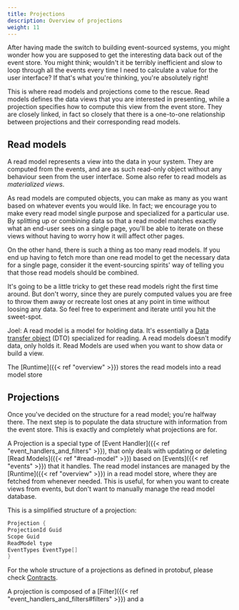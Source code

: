 ```yaml
---
title: Projections
description: Overview of projections
weight: 11
---
```


After having made the switch to building event-sourced systems, you might wonder how you are supposed to get the interesting data back out of the event store.
You might think; wouldn't it be terribly inefficient and slow to loop through all the events every time I need to calculate a value for the user interface?
If that's what you're thinking, you're absolutely right!

This is where read models and projections come to the rescue.
Read models defines the data views that you are interested in presenting, while a projection specifies how to compute this view from the event store.
They are closely linked, in fact so closely that there is a one-to-one relationship between projections and their corresponding read models.

## Read models
A read model represents a view into the data in your system.
They are computed from the events, and are as such read-only object without any behaviour seen from the user interface.
Some also refer to read models as _materialized views_.

As read models are computed objects, you can make as many as you want based on whatever events you would like.
In fact; we encourage you to make every read model single purpose and specialized for a particular use.
By splitting up or combining data so that a read model matches exactly what an end-user sees on a single page, you'll be able to iterate on these views without having to worry how it will affect other pages.

On the other hand, there is such a thing as too many read models.
If you end up having to fetch more than one read model to get the necessary data for a single page, consider it the event-sourcing spirits' way of telling you that those read models should be combined.

It's going to be a little tricky to get these read models right the first time around.
But don't worry, since they are purely computed values you are free to throw them away or recreate lost ones at any point in time without loosing any data.
So feel free to experiment and iterate until you hit the sweet-spot.



Joel:
A read model is a model for holding data. It's essentially a [Data transfer object](https://en.wikipedia.org/wiki/Data_transfer_object) (DTO) specialized for reading. A read models doesn't modify data, only holds it. Read Models are used when you want to show data or build a view.


The [Runtime]({{< ref "overview" >}}) stores the read models into a read model store




## Projections
Once you've decided on the structure for a read model; you're halfway there.
The next step is to populate the data structure with information from the event store.
This is exactly and completely what projections are for.

A Projection is a special type of [Event Handler]({{< ref "event_handlers_and_filters" >}}), that only deals with updating or deleting [Read Models]({{< ref "#read-model" >}}) based on [Events]({{< ref "events" >}}) that it handles. The read model instances are managed by the [Runtime]({{< ref "overview" >}}) in a read model store, where they are fetched from whenever needed. This is useful, for when you want to create views from events, but don't want to manually manage the read model database.


This is a simplified structure of a projection:
```csharp
Projection {
ProjectionId Guid
Scope Guid
ReadModel type
EventTypes EventType[]
}
```


For the whole structure of a projections as defined in protobuf, please check [Contracts](https://github.com/dolittle/Contracts/tree/master/Source/Runtime/Projections).



A projection is composed of a [Filter]({{< ref "event_handlers_and_filters#filters" >}}) and a
